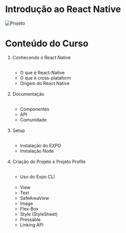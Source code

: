 # Introdução ao React Native 

![Projeto](https://user-images.githubusercontent.com/74883711/173208118-6219522d-bb9d-4b50-900e-7ea5f18a0a82.jpeg)

<h1> Conteúdo do Curso </h1>

<ol>
  <li>Conhecendo o React Native</li> <br>
<ul>
  <li>O que é React-Native</li>
  <li>O que é cross-plataform</li>
  <li>Origem do React Native</li>
</ul> <br>
  <li>Documentação</li> <br>
  <ul>
    <li>Componentes</li>
    <li>API</li>
    <li>Comunidade</li>
  </ul> <br>
  <li>Setup</li> <br>
  <ul>
    <li>Instalação do EXPO</li>
    <li>Instalação Node</li>
  </ul> <br>
  <li>Criação do Projeto e Projeto Profile</li> <br>
  <ul>
    <li>Uso do Expo CLI</li> <br>
    <li>View</li>
    <li>Text</li>
    <li>SafeAreaView</li>
    <li>Image</li>
    <li>Flex-Box</li>
    <li>Style (StyleSheet)</li>
    <li>Pressable</li>
    <li>Linking API</li>
</ol>
